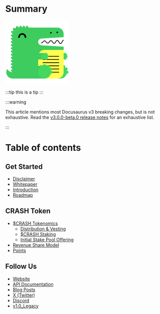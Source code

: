 # Summary

![test](/img/docusaurus.png)

:::tip
 this is a tip
:::

:::warning

This article mentions most Docusaurus v3 breaking changes, but is not exhaustive. Read the [v3.0.0-beta.0 release notes](https://github.com/facebook/docusaurus/discussions/9312) for an exhaustive list.

:::

# Table of contents

## Get Started

* [Disclaimer](Overview.md)
* [Whitepaper](Overview.md)
* [Introduction](Introduction.md)
* [Roadmap](Overview.md)

## CRASH Token

* [$CRASH Tokenomics](Overview.md)
  * [Distribution & Vesting](Overview.md)
  * [$CRASH Staking](Overview.md)
  * [Initial Stake Pool Offering](Overview.md)
* [Revenue Share Model](Overview.md)
* [Points](Overview.md)

## Follow Us

* [Website](https://crashr.io)
* [API Documentation](https://v2.docs.crashr.io/)
* [Blog Posts](https://medium.com/@Crashr)
* [X (Twitter)](https://twitter.com/crashr\_io)
* [Discord](https://discord.com/invite/Crashr)
* [v1.0\_Legacy](https://v1.crashr.io)
